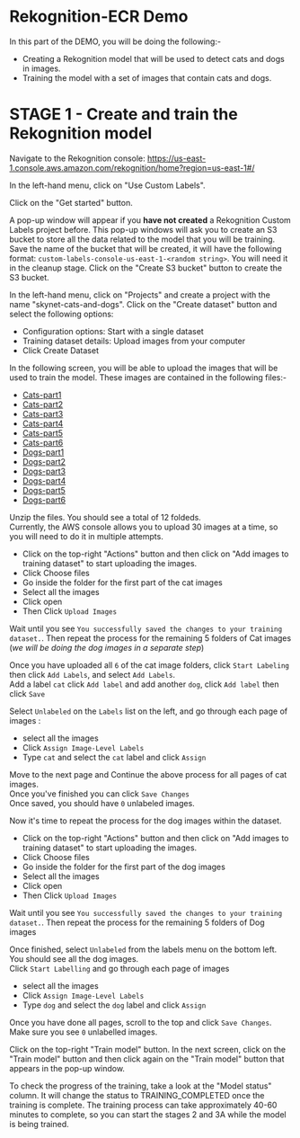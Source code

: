 # Rekognition-ECR Demo

In this part of the DEMO, you will be doing the following:-

- Creating a Rekognition model that will be used to detect cats and dogs in images.
- Training the model with a set of images that contain cats and dogs.

# STAGE 1 - Create and train the Rekognition model

Navigate to the Rekognition console: https://us-east-1.console.aws.amazon.com/rekognition/home?region=us-east-1#/

In the left-hand menu, click on "Use Custom Labels".

Click on the "Get started" button.

A pop-up window will appear if you **have not created** a Rekognition Custom Labels project before. This pop-up windows will ask you to create an S3 bucket to store all the data related to the model that you will be training. Save the name of the bucket that will be created, it will have the following format: `custom-labels-console-us-east-1-<random string>`. You will need it in the cleanup stage. Click on the "Create S3 bucket" button to create the S3 bucket.

In the left-hand menu, click on "Projects" and create a project with the name "skynet-cats-and-dogs".
Click on the "Create dataset" button and select the following options:
 - Configuration options: Start with a single dataset
 - Training dataset details: Upload images from your computer
 - Click Create Dataset

In the following screen, you will be able to upload the images that will be used to train the model. These images are contained in the following files:-

- [Cats-part1](https://learn-cantrill-labs.s3.amazonaws.com/aws-pet-rekognition-ecr/Cat-Dataset-part1.zip)
- [Cats-part2](https://learn-cantrill-labs.s3.amazonaws.com/aws-pet-rekognition-ecr/Cat-Dataset-part2.zip)
- [Cats-part3](https://learn-cantrill-labs.s3.amazonaws.com/aws-pet-rekognition-ecr/Cat-Dataset-part3.zip)
- [Cats-part4](https://learn-cantrill-labs.s3.amazonaws.com/aws-pet-rekognition-ecr/Cat-Dataset-part4.zip)
- [Cats-part5](https://learn-cantrill-labs.s3.amazonaws.com/aws-pet-rekognition-ecr/Cat-Dataset-part5.zip)
- [Cats-part6](https://learn-cantrill-labs.s3.amazonaws.com/aws-pet-rekognition-ecr/Cat-Dataset-part6.zip)
- [Dogs-part1](https://learn-cantrill-labs.s3.amazonaws.com/aws-pet-rekognition-ecr/Dog-Dataset-part1.zip)
- [Dogs-part2](https://learn-cantrill-labs.s3.amazonaws.com/aws-pet-rekognition-ecr/Dog-Dataset-part2.zip)
- [Dogs-part3](https://learn-cantrill-labs.s3.amazonaws.com/aws-pet-rekognition-ecr/Dog-Dataset-part3.zip)
- [Dogs-part4](https://learn-cantrill-labs.s3.amazonaws.com/aws-pet-rekognition-ecr/Dog-Dataset-part4.zip)
- [Dogs-part5](https://learn-cantrill-labs.s3.amazonaws.com/aws-pet-rekognition-ecr/Dog-Dataset-part5.zip)
- [Dogs-part6](https://learn-cantrill-labs.s3.amazonaws.com/aws-pet-rekognition-ecr/Dog-Dataset-part6.zip)

Unzip the files. You should see a total of 12 foldeds.  
Currently, the AWS console allows you to upload 30 images at a time, so you will need to do it in multiple attempts. 


- Click on the top-right "Actions" button and then click on "Add images to training dataset" to start uploading the images. 
- Click Choose files
- Go inside the folder for the first part of the cat images
- Select all the images
- Click open
- Then Click `Upload Images`

Wait until you see `You successfully saved the changes to your training dataset.`. Then repeat the process for the remaining 5 folders of Cat images (*we will be doing the dog images in a separate step*)

Once you have uploaded all `6` of the cat image folders, click `Start Labeling` then click `Add Labels`, and select `Add Labels`.  
Add a label `cat` click `Add label` 
and add another `dog`, click `Add label` then click `Save`  

Select `Unlabeled` on the `Labels` list on the left, and go through each page of images :

- select all the images
- Click `Assign Image-Level Labels`
- Type `cat` and select the `cat` label and click `Assign`

Move to the next page and Continue the above process for all pages of cat images.  
Once you've finished you can click `Save Changes`  
Once saved, you should have `0` unlabeled images.  

Now it's time to repeat the process for the dog images within the dataset.  

- Click on the top-right "Actions" button and then click on "Add images to training dataset" to start uploading the images. 
- Click Choose files
- Go inside the folder for the first part of the dog images
- Select all the images
- Click open
- Then Click `Upload Images`

Wait until you see `You successfully saved the changes to your training dataset.`. Then repeat the process for the remaining 5 folders of Dog images 

Once finished, select `Unlabeled` from the labels menu on the bottom left. You should see all the dog images.  
Click `Start Labelling`  and go through each page of images

- select all the images
- Click `Assign Image-Level Labels`
- Type `dog` and select the `dog` label and click `Assign`

Once you have done all pages, scroll to the top and click `Save Changes`.  
Make sure you see `0` unlabelled images.  

Click on the top-right "Train model" button. In the next screen, click on the "Train model" button and then click again on the "Train model" button that appears in the pop-up window.

To check the progress of the training, take a look at the "Model status" column. It will change the status to TRAINING_COMPLETED once the training is complete. The training process can take approximately 40-60 minutes to complete, so you can start the stages 2 and 3A while the model is being trained.

